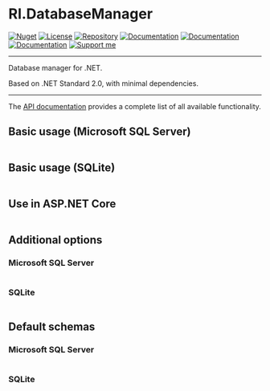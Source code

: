 # RI.DatabaseManager

[![Nuget](https://img.shields.io/nuget/v/RI.DatabaseManager.Common)](https://www.nuget.org/packages/RI.DatabaseManager.Common/) [![License](https://img.shields.io/github/license/RotenInformatik/DatabaseManagerDotNet)](LICENSE) [![Repository](https://img.shields.io/badge/repo-DatabaseManagerDotNet-lightgrey)](https://github.com/RotenInformatik/DatabaseManagerDotNet) [![Documentation](https://img.shields.io/badge/docs-Readme-yellowgreen)](README.md) [![Documentation](https://img.shields.io/badge/docs-History-yellowgreen)](HISTORY.md) [![Documentation](https://img.shields.io/badge/docs-API-yellowgreen)](https://roteninformatik.github.io/DatabaseManagerDotNet/api/) [![Support me](https://img.shields.io/badge/support%20me-Ko--fi-ff69b4?logo=Ko-fi)](https://ko-fi.com/andreasroten)

---

Database manager for .NET.

Based on .NET Standard 2.0, with minimal dependencies.

---

The [API documentation](https://roteninformatik.github.io/DatabaseManagerDotNet/api/) provides a complete list of all available functionality.

## Basic usage (Microsoft SQL Server)

```c#

```

## Basic usage (SQLite)

```c#

```

## Use in ASP.NET Core

```c#

```

## Additional options

### Microsoft SQL Server

```c#

```

### SQLite

```c#

```

## Default schemas

### Microsoft SQL Server

```mssql

```

### SQLite

```sqlite

```

